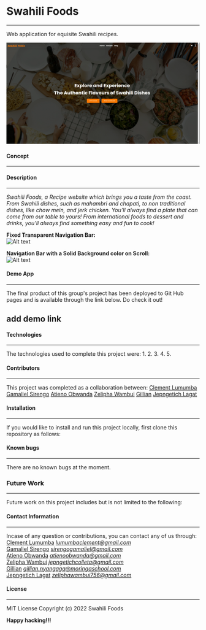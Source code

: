 # **Swahili Foods**
****
Web application for equisite Swahili recipes.

![Alt text](./readMeFiles/main.png?raw=true "Optional Title")

#### **Concept**
****

#### **Description**
****
*Swahili Foods, a Recipe website which brings you a taste from the coast. From Swahili dishes, such as mahambri and chapati, to non traditional dishes, like chow mein, and jerk chicken. You’ll always find a plate that can come from our table to yours! From international foods to dessert and drinks, you’ll always find something easy and fun to cook!*
</br>

**Fixed Transparent Navigation Bar:** </br>
![Alt text](./images/screenshots/NavBarTransparent.png?raw=true "Optional Title")

**Navigation Bar with a Solid Background color on Scroll:** </br>
![Alt text](./images/screenshots/navbarOnScroll.png?raw=true "Optional Title")

#### **Demo App**
****
The final product of this group's project has been deployed to Git Hub pages and is available through the link below. Do check it out!
## add demo link

#### **Technologies**
****
The technologies used to complete this project were:
1.
2.
3.
4.
5.

#### **Contributors**
****
This project was completed as a collaboration between:
[Clement Lumumba](https://github.com/Clemo97)
[Gamaliel Sirengo](https://github.com/sirgama)
[Atieno Obwanda](https://github.com/AtienoObwanda)
[Zelipha Wambui](https://github.com/Zelipha)
[Gillian](https://github.com/95gillian)
[Jepngetich Lagat](https://github.com/colletemine)



#### **Installation**
****
If you would like to install and run this project locally, first clone this repository as follows:


#### **Known bugs**
****
There are no known bugs at the moment.


### **Future Work**
****
Future work on this project includes but is not limited to the following:


#### **Contact Information**
****

Incase of any question or contributions, you can contact any of us through:</br>
    [Clement Lumumba](https://github.com/Clemo97) *lumumbaclement@gmail.com* </br>
    [Gamaliel Sirengo](https://github.com/sirgama) *sirengogamaliel@gmail.com* </br>
    [Atieno Obwanda](https://github.com/AtienoObwanda) *atienoobwanda@gmail.com* </br>
    [Zelipha Wambui](https://github.com/Zelipha) *jepngetichcolleta@gmail.com* </br>
    [Gillian](https://github.com/95gillian)  *gillian.nyangaga@moringaschool.com* </br>
    [Jepngetich Lagat](https://github.com/colletemine) *zeliphawambui756@gmail.com* </br>



#### **License**
****
MIT License
Copyright (c) 2022 Swahili Foods

**Happy hacking!!!**